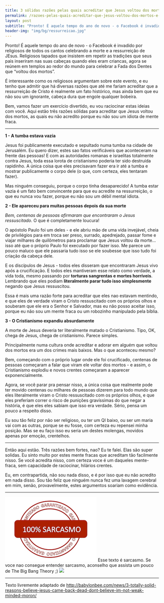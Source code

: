 ```yaml
---
title: 3 sólidas razões pelas quais acreditar que Jesus voltou dos mortos é resultado de lavagem cerebral 
permalink: /razoes-pelas-quais-acreditar-que-jesus-voltou-dos-mortos-e-resultado-de-lavagem-cerebral/
layout: post
subtitle: "Pronto! É aquele tempo do ano de novo - o Facebook é invadido por religiosos de todos os cantos..."
header-img: "img/bg/ressurreicao.jpg"
---
```


Pronto! É aquele tempo do ano de novo - o Facebook é invadido por religiosos de todos os cantos celebrando a morte e a ressurreição de JEsus. Religiosos tapados que insistem em repetir as tradições que seus pais inseriram nas suas cabeças quando eles eram criancas, agora se reúnem em templos ao redor do mundo para celebrar a Fada dos Dentes que “voltou dos mortos”.

É interessante como os religiosos argumentam sobre este evento, e eu tenho que admitir que há diversas razões que até me fariam acreditar que a ressurreição de Cristo é realmente um fato histórico, mas ainda bem que eu não sou um ignorante, cabeça dura que engole qualquer bobeira.

Bem, vamos fazer um exercício divertido, eu vou raciocinar estas ideias com você. Aqui estão três razões sólidas para acreditar que Jesus voltou dos mortos, as quais eu não acredito porque eu não sou um idiota de mente fraca.

<hr />

**1 - A tumba estava vazia**

Jesus foi publicamente executado e sepultado numa tumba na cidade de Jerusalém. Eu quero dizer, estes sao fatos verificáveis que aconteceram na frente das pessoas! E com as autoridades romanas e israelitas totalmente contra Jesus, toda essa lorota de cristianismo poderia ter sido destruída rapidinho. A única coisa que eles precisavam fazer era ir até a tumba e mostrar publicamente o corpo dele (o que, com certeza, eles tentaram fazer).

Mas ninguém conseguiu, porque o corpo tinha desaparecido! A tumba estar vazia é um fato bem convincente para que eu acredite na ressurreição, o que eu nunca vou fazer, porque eu não sou um débil mental idiota.

**2 - Ele apareceu para muitas pessoas depois da sua morte**

*Bem, centenas de pessoas afirmaram que encontraram o Jesus ressuscitado.* O que é completamente loucura!

O apóstolo Paulo foi um deles - e ele abriu mão de uma vida invejável, cheia de privilégios para em troca ser preso, surrado, apedrejado, passar fome e viajar milhares de quilômetros para proclamar que Jesus voltou da morte… isso até que o próprio Paulo foi executado por fazer isso. Me parece um pouco maluco que ele passaria tudo isso se ele soubesse que isso tudo foi criação da cabeça dele.

E os discípulos de Jesus - todos eles disseram que encontraram Jesus vivo após a crucificação. E todos eles mantiveram esse relato como verdade, a vida toda, mesmo passando por **torturas sangrentas e mortes horríveis**. Lembrando que eles podiam **literalmente parar tudo isso simplesmente** negando que Jesus ressuscitou.

Essa é mais uma razão forte para acreditar que eles nao estavam mentindo, e que eles de verdade viram o Cristo ressuscitado com os próprios olhos e souberam que ele era o Senhor e Salvador, mas eu não posso aceitar isso, porque eu não sou um mente fraca ou um robozinho manipulado pela bíblia.

**3 - O Cristianismo expandiu absurdamente**

A morte de Jesus deveria ter literalmente matado o Cristianismo. Tipo, OK, chega de Jesus, chega de cristianismo. Parece simples.

Principalmente numa cultura onde acreditar e adorar em alguém que voltou dos mortos era um dos crimes mais baixos. Mas o que aconteceu mesmo?

Bem, começando com o próprio lugar onde ele foi crucificado, centenas de pessoas começaram a falar que viram ele voltar dos mortos - e assim, o Cristianismo explodiu e novos crentes começaram a aparecer exponencialmente.

Agora, se você parar pra pensar nisso, a única coisa que realmente pode ter movido centenas ou milhares de pessoas dizerem para todo mundo que eles literalmente viram o Cristo ressuscitado com os próprios olhos, e que eles preferiam correr o risco de punições gravíssimas do que negar a história, é que eles eles sabiam que isso era verdade. Sério, pensa um pouco a respeito disso.

Eu sou tão feliz por não ser religioso, ou ter um QI baixo, ou ser um maria vai com as outras, porque se eu fosse, com certeza eu repensei minha posição. Mas se eu faço isso eu seria um destes molengas, movidos apenas por emoção, crentelhos.

<hr />

Então aqui estão. Três razões bem fortes, nao? Eu te falei. Elas são super solidas. Eu sinto muito por estes mente fracas que acreditam tão facilmente nisso. Se você acredita nisso, com certeza voce é um daqueles mente-fraca, sem capacidade de raciocinar, hilários crentes.

Eu, em contrapartida, não sou nada disso, e é por isso que eu não acredito em nada disso.
Sou tão feliz que ninguém nunca fez uma lavagem cerebral em mim, senão, provavelmente, estes argumentos soariam como evidência.

<hr />

<img src="/img/sello-sarcasmo.jpg" />
Esse texto é sarcasmo. Se voce nao consegue entender sarcasmo, aconselho que assista um pouco de The Big Bang Theory ;)

<img src="https://media.giphy.com/media/pgQY5UuD8DUdi/giphy.gif" />

<hr />

Texto livremente adaptado de http://babylonbee.com/news/3-totally-solid-reasons-believe-jesus-came-back-dead-dont-believe-im-not-weak-minded-moron/
